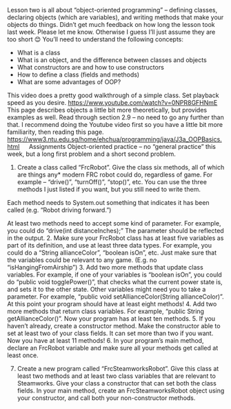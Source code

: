 Lesson two is all about “object-oriented programming” – defining classes, declaring objects (which are variables), and writing methods that make your objects do things.
Didn’t get much feedback on how long the lesson took last week. Please let me know. Otherwise I guess I’ll just assume they are too short 😊
You’ll need to understand the following concepts:
-	What is a class
-	What is an object, and the difference between classes and objects
-	What constructors are and how to use constructors
-	How to define a class (fields and methods)
-	What are some advantages of OOP?

This video does a pretty good walkthrough of a simple class. Set playback speed as you desire. https://www.youtube.com/watch?v=0NPR8GFHNmE
This page describes objects a little bit more theoretically, but provides examples as well. Read through section 2.9 – no need to go any further than that. I recommend doing the Youtube video first so you have a little bit more familiarity, then reading this page. https://www3.ntu.edu.sg/home/ehchua/programming/java/J3a_OOPBasics.html
 
Assignments
Object-oriented practice – no “general practice” this week, but a long first problem and a short second problem.
1.	Create a class called “FrcRobot”. Give the class six methods, all of which are things any* modern FRC robot could do, regardless of game. For example – “drive()”, “turnOff()”, “stop()”, etc. You can use the three methods I just listed if you want, but you still need to write them.

Each method needs to System.out something that indicates it has been called (e.g. “Robot driving forward.”)

At least two methods need to accept some kind of parameter. For example, you could do “drive(int distanceInches);” The parameter should be reflected in the output.
2.	Make sure your FrcRobot class has at least five variables as part of its definition, and use at least three data types. For example, you could do a “String allianceColor”, “boolean isOn”, etc. Just make sure that the variables could be relevant to any game. (E.g. no “isHangingFromAirship”)
3.	Add two more methods that update class variables. For example, if one of your variables is “boolean isOn”, you could do “public void togglePower()”, that checks what the current power state is, and sets it to the other state. Other variables might need you to take a parameter. For example, “public void setAllianceColor(String allianceColor)”. At this point your program should have at least eight methods!
4.	Add two more methods that return class variables. For example, “public String getAllianceColor()”. Now your program has at least ten methods.
5.	If you haven’t already, create a constructor method. Make the constructor able to set at least two of your class fields. It can set more than two if you want. Now you have at least 11 methods!
6.	In your program’s main method, declare an FrcRobot variable and make sure all your methods get called at least once.

7.	Create a new program called “FrcSteamworksRobot”. Give this class at least two methods and at least two class variables that are relevant to Steamworks. Give your class a constructor that can set both the class fields. In your main method, create an FrcSteamworksRobot object using your constructor, and call both your non-constructor methods.
